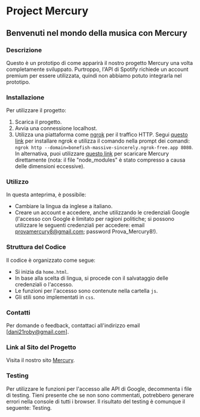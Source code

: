 # Project Mercury

## Benvenuti nel mondo della musica con Mercury

### Descrizione
Questo è un prototipo di come apparirà il nostro progetto Mercury una volta completamente sviluppato. Purtroppo, l'API di Spotify richiede un account premium per essere utilizzata, quindi non abbiamo potuto integrarla nel prototipo.

### Installazione
Per utilizzare il progetto:
1. Scarica il progetto.
2. Avvia una connessione localhost.
3. Utilizza una piattaforma come [ngrok](https://ngrok.com/) per il traffico HTTP. Segui [questo link](https://ngrok.com/download) per installare ngrok e utilizza il comando nella prompt dei comandi: `ngrok http --domain=bonefish-massive-sincerely.ngrok-free.app 8080`. In alternativa, puoi utilizzare [questo link](link_a_Mercury) per scaricare Mercury direttamente (nota: il file "node_modules" è stato compresso a causa delle dimensioni eccessive).

### Utilizzo
In questa anteprima, è possibile:
- Cambiare la lingua da inglese a italiano.
- Creare un account e accedere, anche utilizzando le credenziali Google (l'accesso con Google è limitato per ragioni politiche; si possono utilizzare le seguenti credenziali per accedere: email provamercury8@gmail.com; password Prova_Mercury8!).

### Struttura del Codice
Il codice è organizzato come segue:
- Si inizia da `home.html`.
- In base alla scelta di lingua, si procede con il salvataggio delle credenziali o l'accesso.
- Le funzioni per l'accesso sono contenute nella cartella `js`.
- Gli stili sono implementati in `css`.

### Contatti
Per domande o feedback, contattaci all'indirizzo email [dani21roby@gmail.com].

### Link al Sito del Progetto
Visita il nostro sito [Mercury](link_al_sito_del_progetto).

### Testing
Per utilizzare le funzioni per l'accesso alle API di Google, decommenta i file di testing. Tieni presente che se non sono commentati, potrebbero generare errori nella console di tutti i browser. Il risultato del testing è comunque il seguente: Testing.
